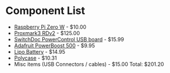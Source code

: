 # Component List

- [Raspberry Pi Zero W](https://www.adafruit.com/product/3400) - $10.00
- [Proxmark3 RDv2](https://www.ebay.com/itm/224430540011) - $125.00
- [SwitchDoc PowerControl USB board](https://shop.switchdoc.com/products/usb-powercontrol-board-v2-w-grove-control-usb-to-usb-solid-state-relay-for-raspberry-pi-and-arduinos-v2) - $15.99
- [Adafruit PowerBoost 500](https://www.adafruit.com/product/1903) - $9.95
- [Lipo Battery](https://www.adafruit.com/product/328) - $14.95
- [Polycase](https://www.polycase.com/dc-47p) - $10.31
- Misc items (USB Connectors / cables) - $15.00
Total: $201.20
